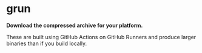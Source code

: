 # grun

**Download the compressed archive for your platform.**

These are built using GitHub Actions on GitHub Runners and produce larger binaries than if you build locally.
